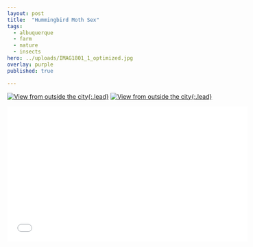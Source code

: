 ```yaml
---
layout: post
title:  "Hummingbird Moth Sex"
tags:
  - albuquerque
  - farm
  - nature
  - insects
hero: ../uploads/IMAG1801_1_optimized.jpg
overlay: purple
published: true

---
```


[![View from outside the city](../uploads/IMAG1802_optimized.jpg){:.lead}](../uploads/IMAG1802.jpg)
[![View from outside the city](../uploads/IMAG1801_1_optimized.jpg){:.lead}](../uploads/IMAG1801_1.jpg)
<iframe width="560" height="315" src="../uploads/VIDEO0105.mp4" frameborder="0">Moths doing it in the garlic.</iframe>
